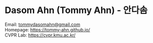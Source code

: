# Dasom Ahn (Tommy Ahn) - 안다솜

Email: tommydasomahn@gmail.com             
Homepage: https://tommy-ahn.github.io/             
CVPR Lab: https://cvpr.kmu.ac.kr/               
